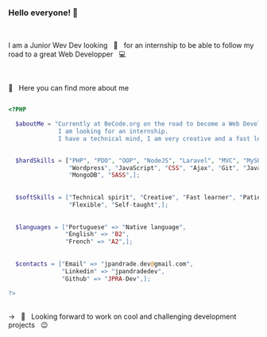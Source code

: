 ### Hello everyone! 👋


<br/> 

I am a Junior Wev Dev looking &nbsp; 🔭  &nbsp; for an internship to be able to follow my road to a great Web Developper &nbsp; 💻

<br/> 

💬 &nbsp; Here you can find more about me

```php

<?PHP

  $aboutMe = "Currently at BeCode.org on the road to become a Web Developer.            
              I am looking for an internship.
              I have a technical mind, I am very creative and a fast learner.";
              

  $hardSkills = ["PHP", "PDO", "OOP", "NodeJS", "Laravel", "MVC", "MySQL", "Apache”,
                 "Wordpress", "JavaScript", "CSS", "Ajax", "Git", "Java”, “Adobe Photoshop",
                 "MongoDB", "SASS",];
                 
                 
  $softSkills = ["Technical spirit", "Creative", "Fast learner", "Patient", "Team spirit", 
                 "Flexible", "Self-taught",];
  
  
  $languages = ["Portuguese" => "Native language",
                "English" => "B2",
                "French" => "A2",];
                
                            
  $contacts = ["Email" => "jpandrade.dev@gmail.com",
               "Linkedin" => "jpandradedev",
               "Github" => "JPRA-Dev",];

?>

```

<br/> 
-> &nbsp 🔭  &nbsp; Looking forward to work on cool and challenging development projects &nbsp; 😉 

